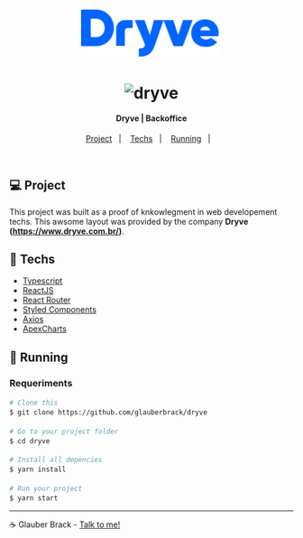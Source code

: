 
<h1 align="center">
    <img alt="dryve" title="#dryve" src=".github/logo.svg" width="250px" />
</h1>


<h1 align="center">
    <img alt="dryve" title="#dryve" src=".github/app.gif" width="720px" />
</h1>


<h4 align="center">
  Dryve | Backoffice
</h4>

<p align="center">
  <a href="#-project">Project</a>&nbsp;&nbsp;&nbsp;|&nbsp;&nbsp;&nbsp;
  <a href="#rocket-techs">Techs</a>&nbsp;&nbsp;&nbsp;|&nbsp;&nbsp;&nbsp;
  <a href="#rocket-Running">Running</a>&nbsp;&nbsp;&nbsp;|&nbsp;&nbsp;&nbsp;
</p>
<br>

## 💻 Project

 This project was built as a proof of knkowlegment in web developement techs.
 This awsome layout was provided by the company **Dryve (https://www.dryve.com.br/)**.


## :rocket: Techs

- [Typescript](https://www.typescriptlang.org/)
- [ReactJS](https://reactjs.org/)
- [React Router](https://reactrouter.com/web/guides/quick-startS)
- [Styled Components](https://styled-components.com/)
- [Axios](https://www.npmjs.com/package/axios)
- [ApexCharts](https://apexcharts.com/docs/react-charts/)


## :notebook: Running

### Requeriments

```bash
# Clone this
$ git clone https://github.com/glauberbrack/dryve

# Go to your project folder
$ cd dryve

# Install all depencies
$ yarn install

# Run your project
$ yarn start
```

---

☕ Glauber Brack - <a href="mailto:glauber@brack.com.br?Subject=Hello%20you">Talk to me!</a>
